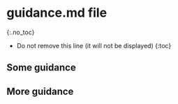 # guidance.md  file
{:.no_toc}

<!-- TOC -->

* Do not remove this line (it will not be displayed)
{:toc}

## Some guidance

## More guidance
